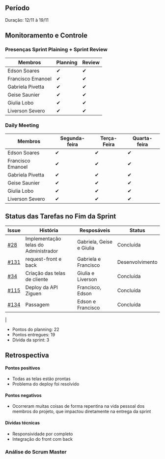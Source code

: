 ## Período
Duração: 12/11 à 19/11

## Monitoramento e Controle
### Presenças Sprint Plaining + Sprint Review
| Membros  |  Planning  |Review  |
| ------------------- | ------------------- |------------------- |
|  Edson Soares |   ✔  |   ✔  |
|  Francisco Emanoel |  ✔  |  ✔  |
|  Gabriela Pivetta |  ✔  |  ✔  |
|  Geise Saunier |  ✔  |  ✔  |
|  Giulia Lobo |  ✔  |  ✔  |
|  Liverson Severo | ✔    |  ✔  |

### Daily Meeting
| Membros | Segunda-feira | Terça-Feira | Quarta-feira 
|--|--|--|--|
| Edson Soares | ✔ | ✔ | ✔ |
| Francisco Emanoel | ✔ | ✔ | ✔ |
| Gabriela Pivetta | ✔ | ✔ | ✔ |
| Geise Saunier | ✔ | ✔ | ✔ |
| Giulia Lobo | ✔ | ✔ | ✔ |
| Liverson Severo | ✔ | ✔ | ✔ |




## Status das Tarefas no Fim da Sprint
| **Issue** | **História** | **Resposáveis** | **Status** |
|--|--|--|--|
|  [#28](https://github.com/fga-eps-mds/2020.1-Ziguen-Front/issues/28) | Implementação telas do Administrador  | Gabriela, Geise e Giulia  |  Concluída |
|  [#131](https://github.com/fga-eps-mds/2020-1-Ziguen/issues/131) |  request-front e back | Gabriela e Francisco  |  Desenvolvimento |
|  [#34](https://github.com/fga-eps-mds/2020.1-Ziguen-Front/issues/34) |  Criação das telas de cliente |  Giulia e Liverson | Concluída |
|  [#115](https://github.com/fga-eps-mds/2020-1-Ziguen/issues/115) | Deploy da API Ziguen  | Francisco, Edson  | Concluída  |
| [#134](https://github.com/fga-eps-mds/2020-1-Ziguen/issues/134)| Passagem   | Edson e Francisco  |  Concluída |
|


- Pontos do planning: 22 
- Pontos entregues: 19
- Dívida da sprint: 3

## Retrospectiva

#### Pontos positivos
 - Todas as telas estão prontas
 - Problema do deploy foi resolvido

#### Pontos negativos
 - Ocorreram muitas coisas de forma repentina na vida pessoal dos membros do projeto, que impactou diretamente na entrega da sprint

#### Dívidas técnicas
 - Responsividade por completo
 - Integração do front com back

### Análise do Scrum Master